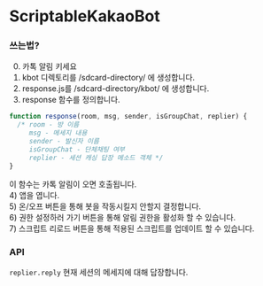 # ScriptableKakaoBot
### 쓰는법?
0) 카톡 알림 키세요<br>
1) kbot 디렉토리를 /sdcard-directory/ 에 생성합니다.<br>
2) response.js를 /sdcard-directory/kbot/ 에 생성합니다.<br>
3) response 함수를 정의합니다.<br>
```js
function response(room, msg, sender, isGroupChat, replier) {
  /* room - 방 이름
     msg - 메세지 내용
     sender - 발신자 이름
     isGroupChat - 단체채팅 여부
     replier - 세션 캐싱 답장 메소드 객체 */
}
```
이 함수는 카톡 알림이 오면 호출됩니다.<br>
4) 앱을 엽니다.<br>
5) 온/오프 버튼을 통해 봇을 작동시킬지 안할지 결정합니다.<br>
6) 권한 설정하러 가기 버튼을 통해 알림 권한을 활성화 할 수 있습니다.<br>
7) 스크립트 리로드 버튼을 통해 적용된 스크립트를 업데이트 할 수 있습니다.<br>

### API
`replier.reply` 현재 세션의 메세지에 대해 답장합니다.
